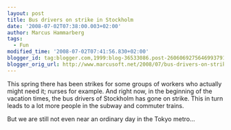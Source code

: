 ```yaml
---
layout: post
title: Bus drivers on strike in Stockholm
date: '2008-07-02T07:38:00.003+02:00'
author: Marcus Hammarberg
tags:
  - Fun
modified_time: '2008-07-02T07:41:56.830+02:00'
blogger_id: tag:blogger.com,1999:blog-36533086.post-2606069275646993791
blogger_orig_url: http://www.marcusoft.net/2008/07/bus-drivers-on-strike-in-stockholm.html
---
```


This spring there has been strikes for some groups of workers who
actually might need it; nurses for example. And right now, in the
beginning of the vacation times, the bus drivers of Stockholm has gone
on strike. This in turn leads to a lot more people in the subway and
commuter trains.

But we are still not even near an ordinary day in the Tokyo metro...


